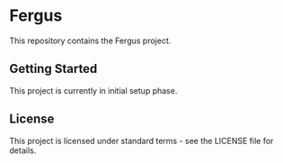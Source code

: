 # Fergus

This repository contains the Fergus project.

## Getting Started

This project is currently in initial setup phase.

## License

This project is licensed under standard terms - see the LICENSE file for details. 
